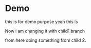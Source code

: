 # Demo
this is for demo purpose
yeah this is

Now i am changing it with child1 branch 

from here doing something from child 2.
